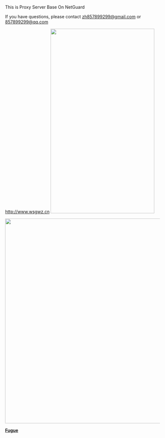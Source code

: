 

This is Proxy Server Base On NetGuard

If you have questions, please contact zh857899299@gmail.com or 857899299@qq.com

http://www.wsgwz.cn
<img src="https://imgsa.baidu.com/forum/w%3D580/sign=78001514c11349547e1ee86c664f92dd/59b06fd9f2d3572c370031498013632763d0c322.jpg"  width="338" height="600" />

<img src="https://timgsa.baidu.com/timg?image&quality=80&size=b9999_10000&sec=1508841921428&di=f035e058fdbba240f38b8dc6bc9612f3&imgtype=0&src=http%3A%2F%2Fimgsrc.baidu.com%2Fimgad%2Fpic%2Fitem%2Ff3d3572c11dfa9ec8c2c7a3268d0f703918fc190.jpg"  width="1000" height="666" />


<a name="FAQ0"></a>
[**Fugue**](https://tieba.baidu.com/p/5221710387?red_tag=0240191186)
